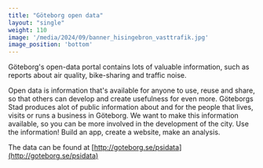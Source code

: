 ```yaml
---
title: "Göteborg open data"
layout: "single"
weight: 110
image: '/media/2024/09/banner_hisingebron_vasttrafik.jpg'
image_position: 'bottom'
---
```

Göteborg's open-data portal contains lots of valuable information, such as reports about air quality, bike-sharing and
traffic noise.

   Open data is information that's available for anyone to use, reuse and share, so that others can develop and create usefulness for even more.
   Göteborgs Stad produces alot of public information about and for the people that lives, visits or runs a business in Göteborg. 
   We want to make this information available, so you can be more involved in the development of the city. 
   Use the information! Build an app, create a website, make an analysis.

The data can be found at [http://goteborg.se/psidata](http://goteborg.se/psidata)
